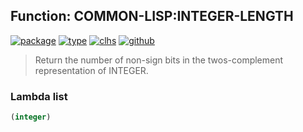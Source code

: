 ## Function: COMMON-LISP:INTEGER-LENGTH
[![package](https://img.shields.io/badge/Package-COMMON--LISP-5f9ea0.svg?style=social&colorA=999999)](../) [![type](https://img.shields.io/badge/Type-Function-5f9ea0.svg?style=social&colorA=999999)](../#function) [![clhs](https://img.shields.io/badge/CLHS-INTEGER--LENGTH-5f9ea0.svg?style=social&colorA=999999)](http://www.lispworks.com/documentation/HyperSpec/Body/f_intege.htm) [![github](https://img.shields.io/badge/GitHub-View_the_source-5f9ea0.svg?style=social&colorA=999999&logo=github)](https://github.com/sbcl/sbcl/blob/master/src/code/numbers.lisp/) 

> Return the number of non-sign bits in the twos-complement representation
> of INTEGER.

### Lambda list
```cl
(integer)
```
